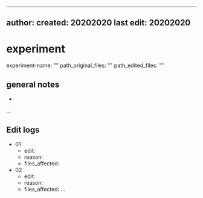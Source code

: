 ----
author: 
created: 20202020
last edit: 20202020
----

# experiment

experiment-name: ""
path_original_files: ""
path_edited_files: "" 

## general notes

- 
...
         
## Edit logs

- 01
    - edit:
    - reason:
    - files_affected:
- 02
    - edit:
    - reason:
    - files_affected:
...
